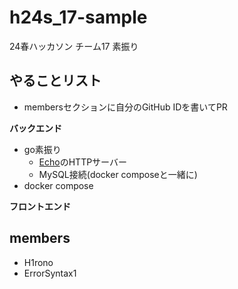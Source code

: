 # h24s_17-sample

24春ハッカソン チーム17 素振り

## やることリスト

- membersセクションに自分のGitHub IDを書いてPR

**バックエンド**

- go素振り
    - [Echo](https://echo.labstack.com)のHTTPサーバー
    - MySQL接続(docker composeと一緒に)
- docker compose

**フロントエンド**

## members

- H1rono
- ErrorSyntax1
